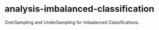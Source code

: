 # analysis-imbalanced-classification
OverSampling and UnderSampling for Imbalanced Classifications.
